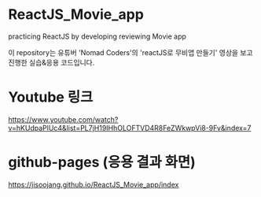 # ReactJS_Movie_app
practicing ReactJS by developing reviewing Movie app

이 repository는 유튜버 'Nomad Coders'의 'reactJS로 무비앱 만들기' 영상을 보고 진행한 실습&응용 코드입니다.

# Youtube 링크
https://www.youtube.com/watch?v=hKUdpaPlUc4&list=PL7jH19IHhOLOFTVD4R8FeZWkwpVi8-9Fv&index=7


# github-pages (응용 결과 화면)
https://jisoojang.github.io/ReactJS_Movie_app/index
